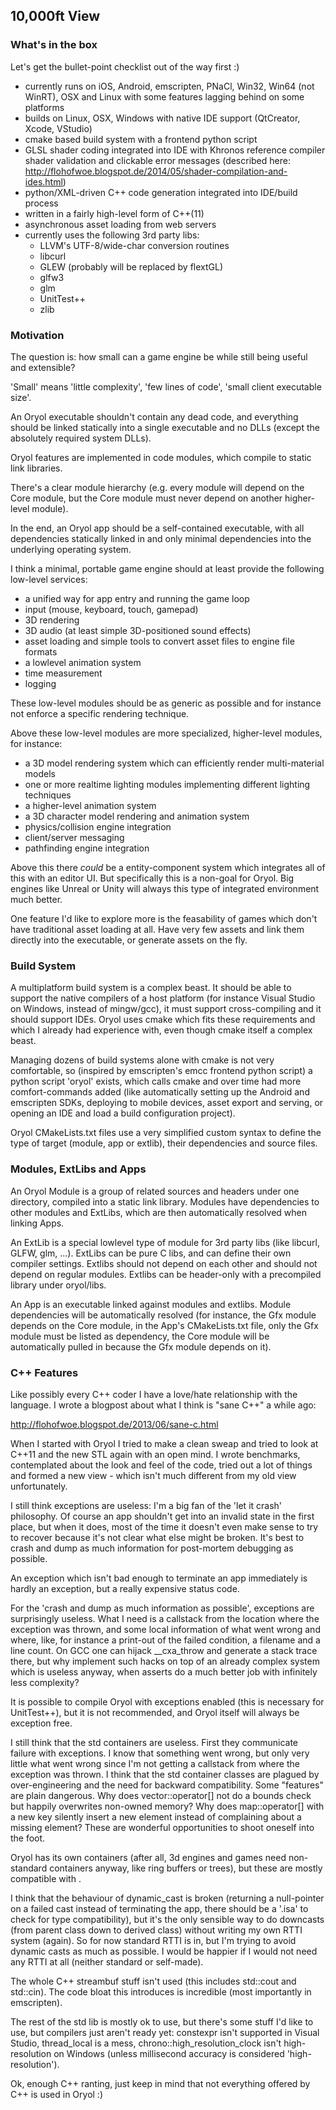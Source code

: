 ## 10,000ft View

### What's in the box

Let's get the bullet-point checklist out of the way first :)

- currently runs on iOS, Android, emscripten, PNaCl, Win32, Win64 (not WinRT), OSX and Linux
with some features lagging behind on some platforms
- builds on Linux, OSX, Windows with native IDE support (QtCreator, Xcode, VStudio)
- cmake based build system with a frontend python script
- GLSL shader coding integrated into IDE with Khronos reference compiler shader validation 
and clickable error messages (described here: http://flohofwoe.blogspot.de/2014/05/shader-compilation-and-ides.html)
- python/XML-driven C++ code generation integrated into IDE/build process
- written in a fairly high-level form of C++(11)
- asynchronous asset loading from web servers
- currently uses the following 3rd party libs: 
    - LLVM's UTF-8/wide-char conversion routines
    - libcurl
    - GLEW (probably will be replaced by flextGL)
    - glfw3
    - glm
    - UnitTest++
    - zlib

### Motivation

The question is: how small can a game engine be while still being useful and extensible?

'Small' means 'little complexity', 'few lines of code', 'small client executable size'.

An Oryol executable shouldn't contain any dead code, and everything should be linked statically
into a single executable and no DLLs (except the absolutely required system DLLs). 

Oryol features are implemented in code modules, which compile to static link libraries.

There's a clear module hierarchy (e.g. every module will depend on the Core module, 
but the Core module must never depend on another higher-level module). 

In the end, an Oryol app should be a self-contained executable, with all dependencies 
statically linked in and only minimal dependencies into the underlying operating system.

I think a minimal, portable game engine should at least provide the following 
low-level services:

- a unified way for app entry and running the game loop
- input (mouse, keyboard, touch, gamepad)
- 3D rendering
- 3D audio (at least simple 3D-positioned sound effects)
- asset loading and simple tools to convert asset files to engine file formats
- a lowlevel animation system
- time measurement
- logging

These low-level modules should be as generic as possible and for instance not
enforce a specific rendering technique.

Above these low-level modules are more specialized, higher-level modules, for 
instance:

- a 3D model rendering system which can efficiently render multi-material models
- one or more realtime lighting modules implementing different lighting techniques
- a higher-level animation system
- a 3D character model rendering and animation system
- physics/collision engine integration
- client/server messaging
- pathfinding engine integration

Above this there _could_ be a entity-component system which integrates all of this
with an editor UI. But specifically this is a non-goal for Oryol. Big engines
like Unreal or Unity will always this type of integrated environment much better.

One feature I'd like to explore more is the feasability of games which don't have
traditional asset loading at all. Have very few assets and link them directly 
into the executable, or generate assets on the fly.

### Build System

A multiplatform build system is a complex beast. It should be able to 
support the native compilers of a host platform (for instance Visual Studio
on Windows, instead of mingw/gcc), it must support cross-compiling and it
should support IDEs. Oryol uses cmake which fits these
requirements and which I already had experience with, even though cmake 
itself a complex beast.

Managing dozens of build systems alone with cmake is not very comfortable, so (inspired by
emscripten's emcc frontend python script) a python script 'oryol' exists, which
calls cmake and over time had more comfort-commands added (like automatically 
setting up the Android and emscripten SDKs, deploying to mobile devices, asset
export and serving, or opening an IDE and load a build configuration project).

Oryol CMakeLists.txt files use a very simplified custom syntax to define
the type of target (module, app or extlib), their dependencies and source files.

### Modules, ExtLibs and Apps

An Oryol Module is a group of related sources and headers under one directory, compiled
into a static link library. Modules have dependencies to other modules and ExtLibs,
which are then automatically resolved when linking Apps.

An ExtLib is a special lowlevel type of module for 3rd party libs (like libcurl, GLFW, glm, ...).
ExtLibs can be pure C libs, and can define their own compiler settings. Extlibs should
not depend on each other and should not depend on regular modules. Extlibs can be header-only
with a precompiled library under oryol/libs.

An App is an executable linked against modules and extlibs. Module dependencies 
will be automatically resolved (for instance, the Gfx module depends on the Core
module, in the App's CMakeLists.txt file, only the Gfx module must be listed
as dependency, the Core module will be automatically pulled in because the Gfx 
module depends on it).

### C++ Features

Like possibly every C++ coder I have a love/hate relationship with the language.
I wrote a blogpost about what I think is "sane C++" a while ago:

http://flohofwoe.blogspot.de/2013/06/sane-c.html

When I started with Oryol I tried to make a clean sweap and tried to 
look at C++11 and the new STL again with an open mind. I wrote benchmarks, contemplated
about the look and feel of the code, tried out a lot of things and formed a new 
view - which isn't much different from my old view unfortunately.

I still think exceptions are useless: I'm a big fan of the 'let it crash'
philosophy. Of course an app shouldn't get into an invalid state in the first place, but when
it does, most of the time it doesn't even make sense to try to recover because
it's not clear what else might be broken. It's best to crash and dump as much 
information for post-mortem debugging as possible. 

An exception which isn't bad enough to terminate an app immediately is 
hardly an exception, but a really expensive status code.

For the 'crash and dump as much information as possible', exceptions are surprisingly useless.
What I need is a callstack from the location where the exception was thrown,
and some local information of what went wrong and where, like, for instance
a print-out of the failed condition, a filename and a line count. On GCC one 
can hijack __cxa_throw and generate a stack trace there, but why implement
such hacks on top of an already complex system which is useless anyway, when asserts
do a much better job with infinitely less complexity?

It is possible to compile Oryol with exceptions enabled (this is necessary for
UnitTest++), but it is not recommended, and Oryol itself will always be 
exception free.

I still think that the std containers are useless. First they communicate failure
with exceptions. I know that something went wrong, but only very little 
what went wrong since I'm not getting a callstack from where the exception was thrown. 
I think that the std container classes are plagued by over-engineering and
the need for backward compatibility. Some "features" are plain dangerous. 
Why does vector::operator[] not do a bounds check but happily overwrites 
non-owned memory? Why does map::operator[] with a new key silently insert a 
new element instead of complaining about a missing element? These are 
wonderful opportunities to shoot oneself into the foot.

Oryol has its own containers (after all, 3d engines and games need non-standard
containers anyway, like ring buffers or trees), but these are mostly compatible 
with <algorithm>.

I think that the behaviour of dynamic_cast is broken (returning a null-pointer
on a failed cast instead of terminating the app, there should be a '.isa' to
check for type compatibility), but it's the only sensible way to do downcasts
(from parent class down to derived class) without writing my own RTTI system 
(again). So for now standard RTTI is in, but I'm trying to avoid dynamic casts as much 
as possible. I would be happier if I would not need any RTTI at all (neither standard
or self-made).

The whole C++ streambuf stuff isn't used (this includes std::cout and std::cin).
The code bloat this introduces is incredible (most importantly in emscripten). 

The rest of the std lib is mostly ok to use, but there's some stuff I'd like
to use, but compilers just aren't ready yet: constexpr isn't supported in 
Visual Studio, thread_local is a mess, chrono::high_resolution_clock isn't
high-resolution on Windows (unless millisecond accuracy is considered 'high-resolution').

Ok, enough C++ ranting, just keep in mind that not everything offered by
C++ is used in Oryol :)

